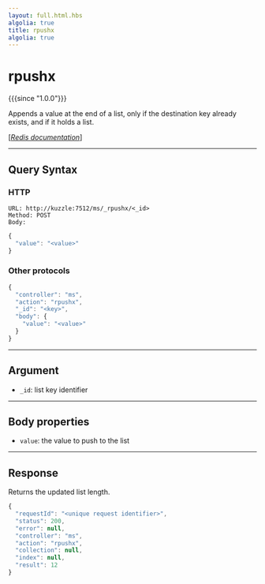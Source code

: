 ```yaml
---
layout: full.html.hbs
algolia: true
title: rpushx
algolia: true
---
```


# rpushx

{{{since "1.0.0"}}}

Appends a value at the end of a list, only if the destination key already exists, and if it holds a list.

[[_Redis documentation_]](https://redis.io/commands/rpushx)

---

## Query Syntax

### HTTP

```http
URL: http://kuzzle:7512/ms/_rpushx/<_id>
Method: POST  
Body:
```

```js
{
  "value": "<value>"
}
```

### Other protocols

```js
{
  "controller": "ms",
  "action": "rpushx",
  "_id": "<key>",
  "body": {
    "value": "<value>"
  }
}
```

---

## Argument

* `_id`: list key identifier

---

## Body properties

* `value`: the value to push to the list

---

## Response

Returns the updated list length.

```javascript
{
  "requestId": "<unique request identifier>",
  "status": 200,
  "error": null,
  "controller": "ms",
  "action": "rpushx",
  "collection": null,
  "index": null,
  "result": 12
}
```
